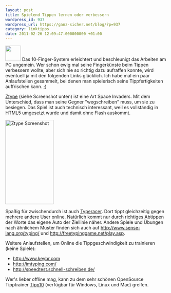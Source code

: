 ```yaml
---
layout: post
title: Spielend Tippen lernen oder verbessern
wordpress_id: 937
wordpress_url: https://ganz-sicher.net/blog/?p=937
category: linktipps
date: 2011-02-26 12:09:47.000000000 +01:00
---
```

<img class="lefticon" src="{{site.url}}/wp-content/uploads/keyboard.png" alt="" width="48" height="48" />
Das 10-Finger-System erleichtert und beschleunigt das Arbeiten am PC ungemein. Wer schon ewig mal seine Fingerkünste beim Tippen verbessern wollte, aber sich nie so richtig dazu aufraffen konnte, wird eventuell ja mit den folgenden Links glücklich. Ich habe mal ein paar Anlaufstellen gesammelt, bei denen man spielerisch seine Tippfertigkeiten auffrischen kann. ;)
<!--more-->

[Ztype](http://www.phoboslab.org/ztype/) (siehe Screenshot unten) ist eine Art Space Invaders. Mit dem Unterschied, dass man seine Gegner "wegschreiben" muss, um sie zu besiegen. Das Spiel ist auch technisch interessant, weil es vollständig in HTML5 umgesetzt wurde und damit ohne Flash auskommt.

<img class="borderimg centered" src="{{site.url}}/wp-content/uploads/Workspace-1_0081.png" alt="Ztype Screenshot" width="150" height="263" />

Spaßig für zwischendurch ist auch <a href="http://play.typeracer.com/">Typeracer</a>. Dort tippt gleichzeitig gegen mehrere andere User online. Natürlich kommt nur durch richtiges Abtippen der Worte das eigene Auto der Ziellinie näher.
Andere Spiele und Übungen nach ähnlichem Muster finden sich auch auf <a href="http://www.sense-lang.org/typing/">http://www.sense-lang.org/typing/</a> und <a href="http://freetypinggame.net/play.asp">http://freetypinggame.net/play.asp</a>.

Weitere Anlaufstellen, um Online die Tippgeschwindigkeit zu trainieren (keine Spiele):
<ul>
	<li><a href="http://www.keybr.com/">http://www.keybr.com</a></li>
	<li><a href="http://imtyping.com/">http://imtyping.com/</a></li>
	<li><a href="http://speedtest.schnell-schreiben.de/">http://speedtest.schnell-schreiben.de/</a></li>
</ul>
Wer's lieber offline mag, kann zu dem sehr schönen OpenSource Tipptrainer <a href="http://www.tipp10.de/">Tipp10</a> (verfügbar für Windows, Linux und Mac) greifen.
